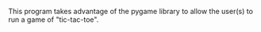 This program takes advantage of the pygame library to allow the user(s) to run a game of "tic-tac-toe".
